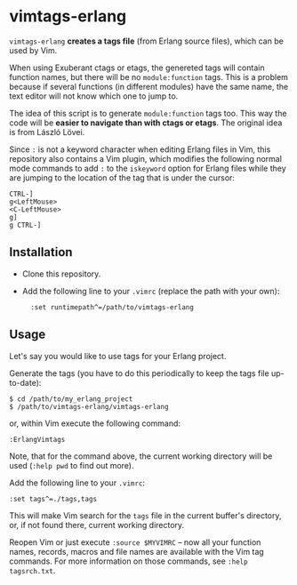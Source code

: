 vimtags-erlang
==============

`vimtags-erlang` **creates a tags file** (from Erlang source files), which can
be used by Vim.

When using Exuberant ctags or etags, the genereted tags will contain function
names, but there will be no `module:function` tags. This is a problem
because if several functions (in different modules) have the same name, the
text editor will not know which one to jump to.

The idea of this script is to generate `module:function` tags too. This way the
code will be **easier to navigate than with ctags or etags**. The original idea
is from László Lövei.

Since `:` is not a keyword character when editing Erlang files in Vim, this
repository also contains a Vim plugin, which modifies the following normal mode
commands to add `:` to the `iskeyword` option for Erlang files while they are
jumping to the location of the tag that is under the cursor:

    CTRL-]
    g<LeftMouse>
    <C-LeftMouse>
    g]
    g CTRL-]

Installation
------------

- Clone this repository.
- Add the following line to your `.vimrc` (replace the path with your own):

        :set runtimepath^=/path/to/vimtags-erlang

Usage
-----

Let's say you would like to use tags for your Erlang project.

Generate the tags (you have to do this periodically to keep the tags file
up-to-date):

    $ cd /path/to/my_erlang_project
    $ /path/to/vimtags-erlang/vimtags-erlang

or, within Vim execute the following command:

    :ErlangVimtags

Note, that for the command above, the current working directory will be used
(`:help pwd` to find out more).

Add the following line to your `.vimrc`:

    :set tags^=./tags,tags

This will make Vim search for the `tags` file in the current buffer's
directory, or, if not found there, current working directory.

Reopen Vim or just execute `:source $MYVIMRC` – now all your function names,
records, macros and file names are available with the Vim tag commands. For
more information on those commands, see `:help tagsrch.txt`.
